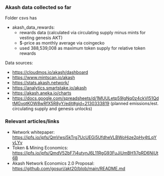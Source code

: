 ### Akash data collected so far

Folder csvs has
* akash_data_rewards: 
    - rewards data (calculated via circulating supply minus mints for vesting genesis AKT)
    - $-price as monthly average via coingecko
    - used 388,539,008 as maximum token supply for relative token rewards

Data sources:
- https://cloudmos.io/akash/dashboard
- https://www.mintscan.io/akash
- https://stats.akash.network/
- https://analytics.smartstake.io/akash
- https://akash.aneka.io/charts
- https://docs.google.com/spreadsheets/d/1MUULetp59lgNq0z4ckVI51QdtMGvqtKOW8wRfX5R8yY/edit#gid=2130333819 (planned emissions/est. circulating supply and genesis unlocks)

### Relevant articles/links

- Network whitepaper: https://ipfs.io/ipfs/QmVwsi5kTrg7UcUEGi5UfdheVLBWoHjze2pHy4tLqYvLYv
- Token & Mining Economics: https://ipfs.io/ipfs/QmdV52bF7j4utynJ6L11RgG93FuJiUmBH1i7pRD6NjUt6B
- Akash Network Economics 2.0 Proposal: https://github.com/gosuri/akt20/blob/main/README.md


